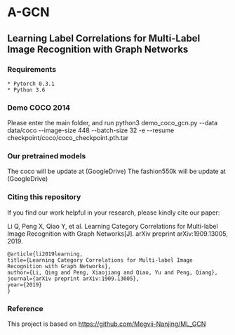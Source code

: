 # A-GCN
## Learning Label Correlations for Multi-Label Image Recognition with Graph Networks

### Requirements

    * Pytorch 0.3.1
    * Python 3.6

### Demo COCO 2014
Please enter the main folder, and run
    python3 demo_coco_gcn.py --data data/coco --image-size 448 --batch-size 32 -e --resume checkpoint/coco/coco_checkpoint.pth.tar


### Our pretrained models
The coco will be update at (GoogleDrive)
The fashion550k will be update at (GoogleDrive)


### Citing this repository
If you find our work helpful in your research, please kindly cite our paper:

   Li Q, Peng X, Qiao Y, et al. Learning Category Correlations for Multi-label Image Recognition with Graph Networks[J]. arXiv preprint        arXiv:1909.13005, 2019.
   
    @article{li2019learning,
    title={Learning Category Correlations for Multi-label Image Recognition with Graph Networks},
    author={Li, Qing and Peng, Xiaojiang and Qiao, Yu and Peng, Qiang},
    journal={arXiv preprint arXiv:1909.13005},
    year={2019}
    }

### Reference
This project is based on https://github.com/Megvii-Nanjing/ML_GCN

